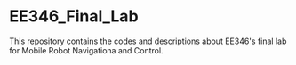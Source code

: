 # EE346_Final_Lab
This repository contains the codes and descriptions about EE346's final lab for Mobile Robot Navigationa and Control.
